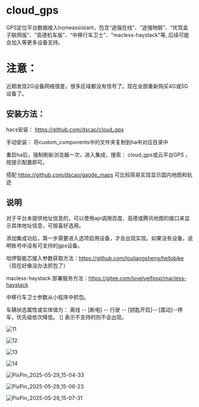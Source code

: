# cloud_gps
GPS定位平台数据接入homeassistant，包含“途强在线“、“途强物联”、“优驾盒子联网版”、“高德机车版”、“中移行车卫士”、"macless-haystack"等, 后续可能会加入等更多设备支持。

# 注意：
近期发现2G设备网络很差，很多区域都没有信号了。现在全部重新购买4G或5G设备了。

## 安装方法：

hacs安装： https://github.com/dscao/cloud_gps 

手动安装： 将custom_components中的文件夹复制到ha中对应目录中

重启ha后，强制刷新浏览器一次，进入集成，搜索： cloud_gps或云平台GPS ，按提示配置即可。

搭配 https://github.com/dscao/gaode_maps 可比较简易实现显示国内地图和轨迹
## 说明
对于平台未提供地址信息的，可以使用api调用百度、高德或腾讯地图的接口来显示具体地址信息，可按喜好选用。

添加集成功后，第一步需要进入选项启用设备，才会出现实现。如果没有设备，说明账号中没有可支持的gps设备。

哈啰智能芯接入参数获取方法：https://github.com/louliangsheng/hellobike （现在好像没办法抓包了）

macless-haystack 部署服务方法：https://gitee.com/lovelyelfpop/macless-haystack  

中移行车卫士参数从小程序中抓包。

车辆状态属性或实体值为： 离线 -- [断电] -- 行驶 -- [钥匙开启]-- [震动]--停车，优先级依次降低。 [] 表示不支持的则不会出现。

![11](https://github.com/dscao/cloud_gps/assets/16587914/fb3d9a8b-b7f3-48ea-92be-a37c72b62c41)


![12](https://github.com/dscao/cloud_gps/assets/16587914/e9917c31-80d6-466c-9ad3-f234f939276a)


![13](https://github.com/dscao/cloud_gps/assets/16587914/adfec487-8eb7-48ba-b9e9-629cca131c3a)


![14](https://github.com/dscao/cloud_gps/assets/16587914/f58a39f1-e5a0-4be0-8f79-baa612761d53)


![PixPin_2025-05-29_15-04-33](https://github.com/user-attachments/assets/465cf494-c24e-4dac-a7cb-b85e59337fd1)


![PixPin_2025-05-29_15-06-23](https://github.com/user-attachments/assets/3ec7d828-84b1-4f2a-8105-9358fa9846b5)


![PixPin_2025-05-29_15-07-31](https://github.com/user-attachments/assets/0e7d46ef-46ef-4f71-9ebb-a06f92472d6b)

